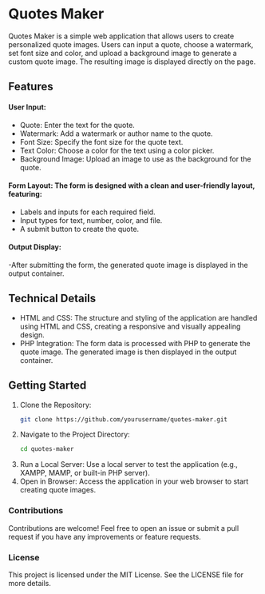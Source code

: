 # Quotes Maker
Quotes Maker is a simple web application that allows users to create personalized quote images. Users can input a quote, choose a watermark, set font size and color, and upload a background image to generate a custom quote image. The resulting image is displayed directly on the page.

## Features
#### User Input:
- Quote: Enter the text for the quote.
- Watermark: Add a watermark or author name to the quote.
- Font Size: Specify the font size for the quote text.
- Text Color: Choose a color for the text using a color picker.
- Background Image: Upload an image to use as the background for the quote.

#### Form Layout: The form is designed with a clean and user-friendly layout, featuring:
- Labels and inputs for each required field.
- Input types for text, number, color, and file.
- A submit button to create the quote.

#### Output Display:
-After submitting the form, the generated quote image is displayed in the output container.

## Technical Details
- HTML and CSS: The structure and styling of the application are handled using HTML and CSS, creating a responsive and visually appealing design.
- PHP Integration: The form data is processed with PHP to generate the quote image. The generated image is then displayed in the output container.

## Getting Started
1. Clone the Repository:
   ```bash
   git clone https://github.com/yourusername/quotes-maker.git
   
2. Navigate to the Project Directory:
   ```bash
   cd quotes-maker

3. Run a Local Server: Use a local server to test the application (e.g., XAMPP, MAMP, or built-in PHP server).
4. Open in Browser: Access the application in your web browser to start creating quote images.

### Contributions
Contributions are welcome! Feel free to open an issue or submit a pull request if you have any improvements or feature requests.

### License
This project is licensed under the MIT License. See the LICENSE file for more details.
